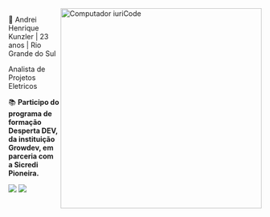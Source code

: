 <img src="https://raw.githubusercontent.com/abhisheknaiidu/abhisheknaiidu/master/code.gif" min-width="400px" max-width="400px" width="400px" align="right" alt="Computador iuriCode">


<p align="left">
  🧑 Andrei Henrique Kunzler | 23 anos | Rio Grande do Sul 
</p>

<p align="left"> 
Analista de Projetos Eletricos
  </p>


<p align="left">
  📚 <strong>Participo do programa de formação Desperta DEV, da instituição Growdev, em parceria com a Sicredi Pioneira.</strong>
</p>


<p align="left">
  <a href="https://www.linkedin.com/in/andrei-henrique-kunzler-263626204/" alt="Linkedin">
  <img src="https://img.shields.io/badge/-Linkedin-0e76a8?style=flat-square&logo=Linkedin&logoColor=white&link=LINK-DO-SEU-LINKEDIN" /></a>

  <a href="https://api.whatsapp.com/send?phone=5551997617989" alt="WhatsApp">
  <img src="https://img.shields.io/badge/-WhatsApp-25d366?style=flat-square&labelColor=25d366&logo=whatsapp&logoColor=white&link=API-DO-SEU-WHATSAPP"/></a>



